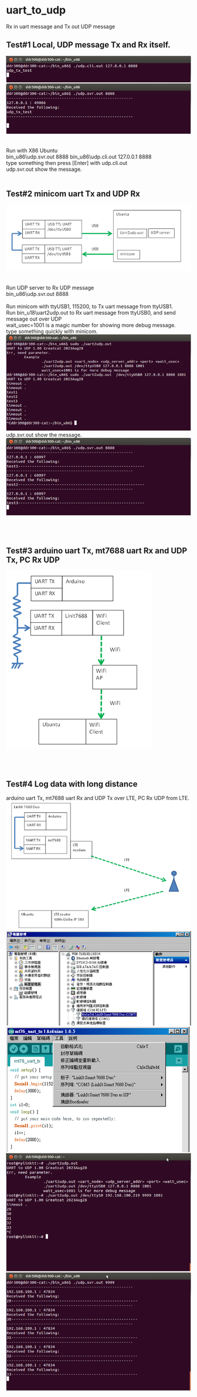 # uart_to_udp
Rx in uart message and Tx out UDP message

## Test#1 Local, UDP message Tx and Rx itself.
![pic](pic/test1a.png)<br>
![pic](pic/test1b.png)<br><br><br>
Run with X86 Ubuntu  
bin_u86\udp.svr.out  8888
bin_u86\udp.cli.out 127.0.0.1 8888
<br>
type something then press [Enter] with udp.cli.out  
udp.svr.out show the message.  
<br>

## Test#2 minicom uart Tx and UDP Rx
![pic](pic/test2d.png)<br><br><br>
Run UDP server to Rx UDP message  
bin_u86\udp.svr.out  8888  
<br>
Run minicom with ttyUSB1, 115200, to Tx uart message from ttyUSB1.
<br>
Run bin_u18\uart2udp.out to Rx uart message from ttyUSB0, and send message out over UDP  
wait_usec=1001 is a magic number for showing more debug message.  
type something quickly with minicom.  
![pic](pic/test2a.png)<br>
udp.svr.out show the message.  
![pic](pic/test2b.png)<br><br><br>
<br>
## Test#3 arduino uart Tx, mt7688 uart Rx and UDP Tx, PC Rx UDP
![pic](pic/test3b.png)<br><br><br>
<br>
## Test#4 Log data with long distance
arduino uart Tx, mt7688 uart Rx and UDP Tx over LTE, PC Rx UDP from LTE.  
![pic](pic/test4b.png)<br>
![pic](pic/duo_ardu2.png)<br>
![pic](pic/duo_ardu5.png)<br>
![pic](pic/duo1.png)<br>
![pic](pic/duo2.png)<br>
